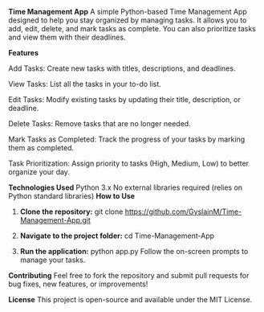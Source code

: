 ****Time Management App****
A simple Python-based Time Management App designed to help you stay organized by managing tasks. It allows you to add, edit, delete, and mark tasks as complete. You can also prioritize tasks and view them with their deadlines.

****Features****

Add Tasks: Create new tasks with titles, descriptions, and deadlines.

View Tasks: List all the tasks in your to-do list.

Edit Tasks: Modify existing tasks by updating their title, description, or deadline.

Delete Tasks: Remove tasks that are no longer needed.

Mark Tasks as Completed: Track the progress of your tasks by marking them as completed.

Task Prioritization: Assign priority to tasks (High, Medium, Low) to better organize your day.

****Technologies Used****
Python 3.x
No external libraries required (relies on Python standard libraries)
****How to Use****
1. **Clone the repository:**
git clone https://github.com/GyslainM/Time-Management-App.git

2. **Navigate to the project folder:**
cd Time-Management-App

3. **Run the application:**
python app.py
Follow the on-screen prompts to manage your tasks.

****Contributing****
Feel free to fork the repository and submit pull requests for bug fixes, new features, or improvements!

****License****
This project is open-source and available under the MIT License.
